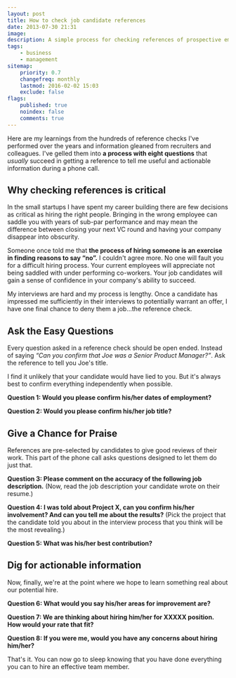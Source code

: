 ```yaml
---
layout: post
title: How to check job candidate references
date: 2013-07-30 21:31
image:
description: A simple process for checking references of prospective employees.
tags:
    - business
    - management
sitemap:
    priority: 0.7
    changefreq: monthly
    lastmod: 2016-02-02 15:03
    exclude: false
flags:
    published: true
    noindex: false
    comments: true
---
```


Here are my learnings from the hundreds of reference checks I've performed over the years and information gleaned from recruiters and colleagues. I've gelled them into **a process with eight questions** that _usually_ succeed in getting a reference to tell me useful and actionable information during a phone call.

<!--more-->

## Why checking references is critical

In the small startups I have spent my career building there are few decisions as critical as hiring the right people. Bringing in the wrong employee can saddle you with years of sub-par performance and may mean the difference between closing your next VC round and having your company disappear into obscurity.

Someone once told me that **the process of hiring someone is an exercise in finding reasons to say “no”.** I couldn't agree more. No one will fault you for a difficult hiring process. Your current employees will appreciate not being saddled with under performing co-workers. Your job candidates will gain a sense of confidence in your company's ability to succeed.

My interviews are hard and my process is lengthy. Once a candidate has impressed me sufficiently in their interviews to potentially warrant an offer, I have one final chance to deny them a job...the reference check.

## Ask the Easy Questions

Every question asked in a reference check should be open ended. Instead of saying _“Can you confirm that Joe was a Senior Product Manager?”_. Ask the reference to tell you Joe's title.

I find it unlikely that your candidate would have lied to you. But it's always best to confirm everything independently when possible.

**Question 1: Would you please confirm his/her dates of employment?**

**Question 2: Would you please confirm his/her job title?**

## Give a Chance for Praise

References are pre-selected by candidates to give good reviews of their work. This part of the phone call asks questions designed to let them do just that.

**Question 3: Please comment on the accuracy of the following job description.**
(Now, read the job description your candidate wrote on their resume.)

**Question 4: I was told about Project X, can you confirm his/her involvement? And can you tell me about the results?**
(Pick the project that the candidate told you about in the interview process that you think will be the most revealing.)

**Question 5: What was his/her best contribution?**

## Dig for actionable information

Now, finally, we're at the point where we hope to learn something real about our potential hire.

**Question 6: What would you say his/her areas for improvement are?**

**Question 7: We are thinking about hiring him/her for XXXXX position. How would your rate that fit?**

**Question 8: If you were me, would you have any concerns about hiring him/her?**

That's it. You can now go to sleep knowing that you have done everything you can to hire an effective team member.
